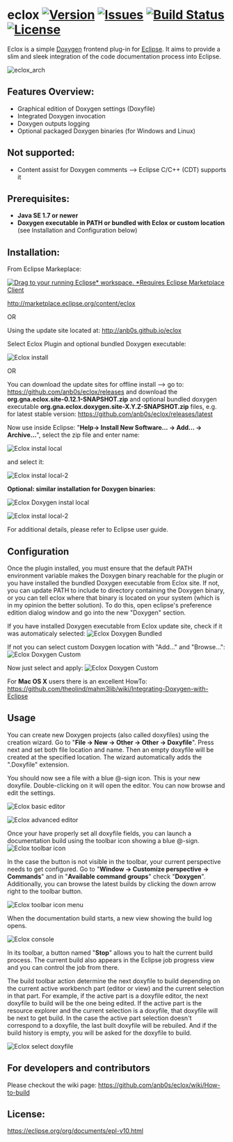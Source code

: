 # eclox [![Version](https://img.shields.io/github/release/anb0s/eclox.svg)](https://github.com/anb0s/eclox/releases) [![Issues](https://img.shields.io/github/issues/anb0s/eclox.svg)](https://github.com/anb0s/eclox/issues) [![Build Status](https://travis-ci.org/anb0s/eclox.svg)](https://travis-ci.org/anb0s/eclox) [![License](https://img.shields.io/badge/License-EPL%201.0-blue.svg)](https://eclipse.org/org/documents/epl-v10.html)

Eclox is a simple [Doxygen](http://www.doxygen.nl) frontend plug-in for [Eclipse](http://www.eclipse.org). It aims to provide a slim and sleek integration of the code documentation process into Eclipse.

![eclox_arch](https://raw.githubusercontent.com/anb0s/eclox/master/eclox.site/images/eclox.png "Eclox Architecture")

Features Overview:
------------------
- Graphical edition of Doxygen settings (Doxyfile)
- Integrated Doxygen invocation
- Doxygen outputs logging
- Optional packaged Doxygen binaries (for Windows and Linux)

Not supported:
--------------
- Content assist for Doxygen comments --> Eclipse C/C++ (CDT) supports it

Prerequisites:
-------------
- **Java SE 1.7 or newer**
- **Doxygen executable in PATH or bundled with Eclox or custom location** (see Installation and Configuration below)

Installation:
-------------
From Eclipse Markeplace:

<a href="http://marketplace.eclipse.org/marketplace-client-intro?mpc_install=1536329" class="drag" title="Drag to your running Eclipse* workspace. *Requires Eclipse Marketplace Client"><img class="img-responsive" src="https://marketplace.eclipse.org/sites/all/themes/solstice/public/images/marketplace/btn-install.png" alt="Drag to your running Eclipse* workspace. *Requires Eclipse Marketplace Client" /></a>

http://marketplace.eclipse.org/content/eclox

OR

Using the update site located at:
http://anb0s.github.io/eclox

Select Eclox Plugin and optional bundled Doxygen executable:

![Eclox install](https://raw.githubusercontent.com/anb0s/eclox/master/eclox.site/images/eclox-install.png)

OR

You can download the update sites for offline install --> go to: https://github.com/anb0s/eclox/releases
and download the **org.gna.eclox.site-0.12.1-SNAPSHOT.zip** and optional bundled doxygen executable **org.gna.eclox.doxygen.site-X.Y.Z-SNAPSHOT.zip** files, e.g. for latest stable version: https://github.com/anb0s/eclox/releases/latest

Now use inside Eclipse: "**Help-> Install New Software... -> Add... -> Archive...**", select the zip file and enter name:

![Eclox instal local](https://raw.githubusercontent.com/anb0s/eclox/master/eclox.site/images/eclox-install-local.png)

and select it:

![Eclox instal local-2](https://raw.githubusercontent.com/anb0s/eclox/master/eclox.site/images/eclox-install-local-2.png)

**Optional: similar installation for Doxygen binaries:**

![Eclox Doxygen instal local](https://raw.githubusercontent.com/anb0s/eclox/master/eclox.site/images/eclox-doxygen-install-local.png)

![Eclox instal local-2](https://raw.githubusercontent.com/anb0s/eclox/master/eclox.site/images/eclox-doxygen-install-local-2.png)

For additional details, please refer to Eclipse user guide.

Configuration
-------------

Once the plugin installed, you must ensure that the default PATH environment variable makes the Doxygen binary reachable for the plugin or you have installed the bundled Doxygen executable from Eclox site. If not, you can update PATH to include to directory containing the Doxygen binary, or you can tell eclox where that binary is located on your system (which is in my opinion the better solution). To do this, open eclipse's preference edition dialog window and go into the new "Doxygen" section.

If you have installed Doxygen executable from Eclox update site, check if it was automaticaly selected:
![Eclox Doxygen Bundled](https://raw.githubusercontent.com/anb0s/eclox/master/eclox.site/images/eclox-bundled-doxygen.png)

If not you can select custom Doxygen location with "Add..." and "Browse...":
![Eclox Doxygen Custom](https://raw.githubusercontent.com/anb0s/eclox/master/eclox.site/images/eclox-custom-doxygen.png)

Now just select and apply:
![Eclox Doxygen Custom](https://raw.githubusercontent.com/anb0s/eclox/master/eclox.site/images/eclox-custom-doxygen-enabled.png)

For **Mac OS X** users there is an excellent HowTo: https://github.com/theolind/mahm3lib/wiki/Integrating-Doxygen-with-Eclipse

Usage
-----

You can create new Doxygen projects (also called doxyfiles) using the creation wizard. Go to "**File -> New -> Other -> Other -> Doxyfile**". Press next and set both file location and name. Then an empty doxyfile will be created at the specified location. The wizard automatically adds the ".Doxyfile" extension.

You should now see a file with a blue @-sign icon. This is your new doxyfile. Double-clicking on it will open the editor. You can now browse and edit the settings.

![Eclox basic editor](https://raw.githubusercontent.com/anb0s/eclox/master/eclox.site/images/editor-basic.png)

![Eclox advanced editor](https://raw.githubusercontent.com/anb0s/eclox/master/eclox.site/images/editor-advanced.png)

Once your have properly set all doxyfile fields, you can launch a documentation build using the toolbar icon showing a blue @-sign.
![Eclox toolbar icon](https://raw.githubusercontent.com/anb0s/eclox/master/eclox.site/images/eclox-toolbar-icon.png)

In the case the button is not visible in the toolbar, your current perspective needs to get configured. Go to "**Window -> Customize perspective -> Commands**" and in "**Available command groups**" check "**Doxygen**". Additionally, you can browse the latest builds by clicking the down arrow right to the toolbar button.

![Eclox toolbar icon menu](https://raw.githubusercontent.com/anb0s/eclox/master/eclox.site/images/eclox-toolbar-icon-menu.png)

When the documentation build starts, a new view showing the build log opens.

![Eclox console](https://raw.githubusercontent.com/anb0s/eclox/master/eclox.site/images/eclox-console.png)

In its toolbar, a button named "**Stop**" allows you to halt the current build process. The current build also appears in the Eclipse job progress view and you can control the job from there.

The build toolbar action determine the next doxyfile to build depending on the current active workbench part (editor or view) and the current selection in that part. For example, if the active part is a doxyfile editor, the next doxyfile to build will be the one being edited. If the active part is the resource explorer and the current selection is a doxyfile, that doxyfile will be next to get build. In the case the active part selection doesn't correspond to a doxyfile, the last built doxyfile will be rebuiled. And if the build history is empty, you will be asked for the doxyfile to build.

![Eclox select doxyfile](https://raw.githubusercontent.com/anb0s/eclox/master/eclox.site/images/eclox-select-doxyfile.png)

For developers and contributors
-------------------------------
Please checkout the wiki page:
https://github.com/anb0s/eclox/wiki/How-to-build

License:
--------
https://eclipse.org/org/documents/epl-v10.html
